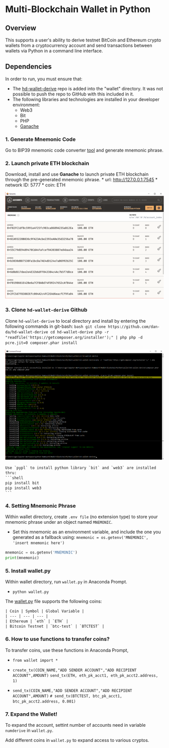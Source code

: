 # Multi-Blockchain Wallet in Python

## Overview

This supports a user's ability to derive testnet BitCoin and Ethereum crypto wallets from a cryptocurrency account and send transactions between wallets via Python in a command line interface. 

## Dependencies

In order to run, you must ensure that:
* The [hd-wallet-derive](https://github.com/dan-da/hd-wallet-derive) repo is added into the "wallet" directory. It was not possible to push the repo to GitHub with this included in it.  
* The following libraries and technologies are installed in your developer environment:
  * Web3
  * Bit
  * PHP
  * [Ganache](https://www.trufflesuite.com/ganache)
  

### 1. Generate Mnemonic Code

Go to BIP39 mnemonic code converter [tool](https://iancoleman.io/bip39/) and generate mnemonic phrase. 


### 2. Launch private ETH blockchain

Download, install and use **Ganache** to launch private ETH blockchain through the pre-generated mnemonic phrase.
    * url: http://127.0.0.1:7545
    * network ID: 5777
    * coin: ETH
    
!['ganache'](Images/Ganache_Mod19.png)
	
	
### 3. Clone `hd-wallet-derive` Github
Clone `hd-wallet-derive` to local directory and install by entering the following commands in git-bash:
    ```bash
    git clone https://github.com/dan-da/hd-wallet-derive
    cd hd-wallet-derive
    php -r "readfile('https://getcomposer.org/installer');" | php
    php -d pcre.jit=0 composer.phar install
    ```
	
!['hd-derive-wallet'](Images/hd-wallet-derive.png)
	
    Use `pypl` to install python library `bit` and `web3` are installed thru:
    ```shell
    pip install bit
    pip install web3
    ```

###  4. Setting Mnemonic Phrase
Within wallet directory, create `.env file` (no extension type) to store your mnemonic phrase under an object named `MNEMONIC`.

- Set this mnemonic as an environment variable, and include the one you generated as a fallback using:
  `mnemonic = os.getenv('MNEMONIC', 'insert mnemonic here')`

```python
mnemonic = os.getenv('MNEMONIC')
print(mnemonic)
```

###  5. Install wallet.py

Within wallet directory, run `wallet.py` in Anaconda Prompt.
- `python wallet.py`

The [wallet.py](wallet.py) file supports the following coins:

    | Coin | Symbol | Global Variable |
    | --- | --- | --- |
    | Ethereum | `eth` | `ETH` |
    | Bitcoin Testnet | `btc-test` | `BTCTEST` |


###  6. How to use functions to transfer coins?

To transfer coins, use these functions in Anaconda Prompt,
- `from wallet import *`

- `create_tx(COIN_NAME,"ADD SENDER ACCOUNT","ADD RECIPIENT ACCOUNT",AMOUNT)`
```send_tx(ETH, eth_pk_acct1, eth_pk_acct2.address, 1)```

- `send_tx(COIN_NAME,"ADD SENDER ACCOUNT","ADD RECIPIENT ACCOUNT",AMOUNT)`
```# send_tx(BTCTEST, btc_pk_acct1, btc_pk_acct2.address, 0.001)```


###  7. Expand the Wallet!

To expand the account, settint number of accounts need in variable `numderive` in `wallet.py`.

Add different coins in `wallet.py` to expand access to various cryptos.
